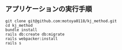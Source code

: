 ## アプリケーションの実行手順
```:terminal
git clone git@github.com:motoya0118/kj_method.git
cd kj_method
bundle install
rails db:create db:migrate
rails webpacker:install
rails s
```
